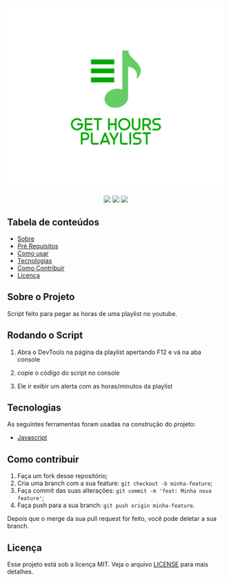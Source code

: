 <p align="center">
  <img src="./logo.svg" align="center" width="500" alt="Logo projeto">
</p>

<p align="center">  
  <img src="https://img.shields.io/github/languages/count/vduggen/Get-Hours-Playlist-Youtube">
  <img src="https://img.shields.io/github/languages/top/vduggen/Get-Hours-Playlist-Youtube">
  <img src="https://img.shields.io/apm/l/React">
</p>

## Tabela de conteúdos
   * [Sobre](#Sobre)
   * [Pré Requisitos](#pre-requisitos)    
   * [Como usar](#como-usar)
   * [Tecnologias](#tecnologias)
   * [Como Contribuir](#contribuir)
   * [Licença](#licença)
   
<h2 id="Sobre">Sobre o Projeto</h2>
Script feito para pegar as horas de uma playlist no youtube.

<h2 id="como-usar">Rodando o Script</h2>

1. Abra o DevTools na página da playlist apertando F12 e vá na aba console

1. copie o código do script no console

1. Ele ir exibir um alerta com as horas/minutos da playlist

<h2 id="tecnologias">Tecnologias</h2>

As seguintes ferramentas foram usadas na construção do projeto:

- [Javascript](https://www.javascript.com/)


<h2 id="contribuir">Como contribuir</h2>

1. Faça um fork desse repositório;
1. Cria uma branch com a sua feature: `git checkout -b minha-feature`;
1. Faça commit das suas alterações: `git commit -m 'feat: Minha nova feature'`;
1. Faça push para a sua branch: `git push origin minha-feature`.

Depois que o merge da sua pull request for feito, você pode deletar a sua branch.

<h2 id="licença">Licença</h2>

Esse projeto está sob a licença MIT. Veja o arquivo [LICENSE](LICENSE.md) para mais detalhes.
